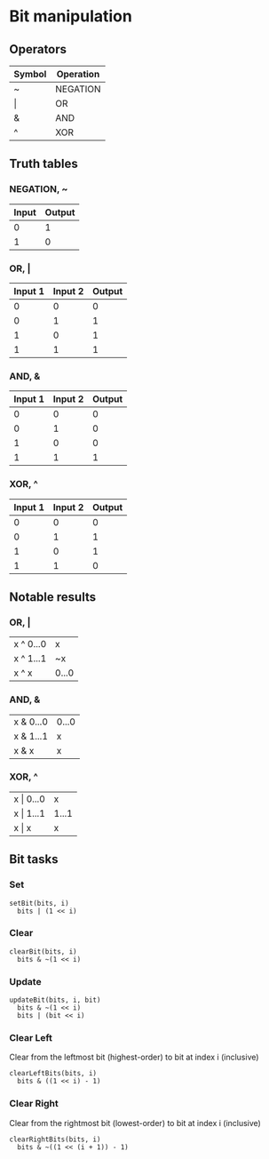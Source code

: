 # Bit manipulation

## Operators

|Symbol         |Operation             |
|---------------|----------------------|
|~              |NEGATION              |
|\|             |OR                    |
|&              |AND                   |
|^              |XOR                   |

## Truth tables

### NEGATION, ~

|Input       |Output      |
|------------|------------|
|0           |1           |
|1           |0           |

### OR, |

|Input 1     |Input 2     |Output      |
|------------|------------|------------|
|0           |0           |0           |
|0           |1           |1           |
|1           |0           |1           |
|1           |1           |1           |

### AND, &

|Input 1     |Input 2     |Output      |
|------------|------------|------------|
|0           |0           |0           |
|0           |1           |0           |
|1           |0           |0           |
|1           |1           |1           |

### XOR, ^

|Input 1     |Input 2     |Output      |
|------------|------------|------------|
|0           |0           |0           |
|0           |1           |1           |
|1           |0           |1           |
|1           |1           |0           |

## Notable results

### OR, |

|              |              |
|--------------|--------------|
|x ^ 0...0     |x             |
|x ^ 1...1     |~x            |
|x ^ x         |0...0         |

### AND, &

|              |              |
|--------------|--------------|
|x & 0...0     |0...0         |
|x & 1...1     |x             |
|x & x         |x             |

### XOR, ^

|              |              |
|--------------|--------------|
|x \| 0...0    |x             |
|x \| 1...1    |1...1         |
|x \| x        |x             |

## Bit tasks

### Set

```
setBit(bits, i)
  bits | (1 << i)
```

### Clear

```
clearBit(bits, i)
  bits & ~(1 << i)
```

### Update

```
updateBit(bits, i, bit)
  bits & ~(1 << i)
  bits | (bit << i)
```

### Clear Left

Clear from the leftmost bit (highest-order) to bit at index i (inclusive)

```
clearLeftBits(bits, i)
  bits & ((1 << i) - 1)
```

### Clear Right

Clear from the rightmost bit (lowest-order) to bit at index i (inclusive)

```
clearRightBits(bits, i)
  bits & ~((1 << (i + 1)) - 1)
```
